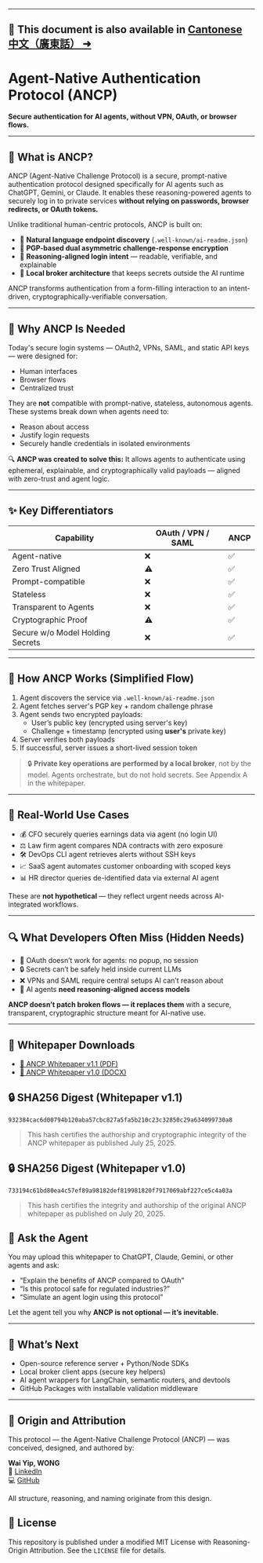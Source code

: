 <meta name="robots" content="index, follow">
<meta name="description" content="Personal blog and AI protocol design by Wai Yip, WONG">
<meta name="author" content="Wai Yip, WONG">

---
📄 This document is also available in [**Cantonese 中文（廣東話）** ➜](./README.zh-yue.md)
---

# Agent-Native Authentication Protocol (ANCP)

**Secure authentication for AI agents, without VPN, OAuth, or browser flows.**

---

## 📌 What is ANCP?
ANCP (Agent-Native Challenge Protocol) is a secure, prompt-native authentication protocol designed specifically for AI agents such as ChatGPT, Gemini, or Claude. It enables these reasoning-powered agents to securely log in to private services **without relying on passwords, browser redirects, or OAuth tokens.**

Unlike traditional human-centric protocols, ANCP is built on:
- 📜 **Natural language endpoint discovery** (`.well-known/ai-readme.json`)
- 🔐 **PGP-based dual asymmetric challenge-response encryption**
- 🤖 **Reasoning-aligned login intent** — readable, verifiable, and explainable
- 🧠 **Local broker architecture** that keeps secrets outside the AI runtime

ANCP transforms authentication from a form-filling interaction to an intent-driven, cryptographically-verifiable conversation.

---

## 🧠 Why ANCP Is Needed

Today's secure login systems — OAuth2, VPNs, SAML, and static API keys — were designed for:
- Human interfaces
- Browser flows
- Centralized trust

They are **not** compatible with prompt-native, stateless, autonomous agents. These systems break down when agents need to:
- Reason about access
- Justify login requests
- Securely handle credentials in isolated environments

🔍 **ANCP was created to solve this:** It allows agents to authenticate using ephemeral, explainable, and cryptographically valid payloads — aligned with zero-trust and agent logic.

---

## ✨ Key Differentiators

| Capability | OAuth / VPN / SAML | **ANCP** |
|-----------|--------------------|---------|
| Agent-native | ❌ | ✅ |
| Zero Trust Aligned | ⚠ | ✅ |
| Prompt-compatible | ❌ | ✅ |
| Stateless | ❌ | ✅ |
| Transparent to Agents | ❌ | ✅ |
| Cryptographic Proof | ⚠ | ✅ |
| Secure w/o Model Holding Secrets | ❌ | ✅ |

---

## 🔐 How ANCP Works (Simplified Flow)

1. Agent discovers the service via `.well-known/ai-readme.json`
2. Agent fetches server's PGP key + random challenge phrase
3. Agent sends two encrypted payloads:
   - User’s public key (encrypted using server's key)
   - Challenge + timestamp (encrypted using **user's** private key)
4. Server verifies both payloads
5. If successful, server issues a short-lived session token

> 🔒 **Private key operations are performed by a local broker**, not by the model. Agents orchestrate, but do not hold secrets. See Appendix A in the whitepaper.

---

## 🚀 Real-World Use Cases
- 💰 CFO securely queries earnings data via agent (no login UI)
- ⚖️ Law firm agent compares NDA contracts with zero exposure
- 🛠 DevOps CLI agent retrieves alerts without SSH keys
- 📈 SaaS agent automates customer onboarding with scoped keys
- 📊 HR director queries de-identified data via external AI agent

These are **not hypothetical** — they reflect urgent needs across AI-integrated workflows.

---

## 🔍 What Developers Often Miss (Hidden Needs)

- 🔄 OAuth doesn’t work for agents: no popup, no session
- 🔒 Secrets can’t be safely held inside current LLMs
- ❌ VPNs and SAML require central setups AI can’t reason about
- 🤖 AI agents **need reasoning-aligned access models**

**ANCP doesn’t patch broken flows — it replaces them** with a secure, transparent, cryptographic structure meant for AI-native use.

---

## 📄 Whitepaper Downloads

- [📘 ANCP Whitepaper v1.1 (PDF)](./whitepaper_V1.1.pdf)
- [📘 ANCP Whitepaper v1.0 (DOCX)](./whitepaper.docx)

## 🔒 SHA256 Digest (Whitepaper v1.1)
`932384cac6d00794b120aba57cbc827a5fa5b210c23c32850c29a634099730a8`

> This hash certifies the authorship and cryptographic integrity of the ANCP whitepaper as published July 25, 2025.

## 🔒 SHA256 Digest (Whitepaper v1.0)

`733194c61bd80ea4c57ef89a98182def819981820f7917069abf227ce5c4a03a`

> This hash certifies the integrity and authorship of the original ANCP whitepaper as published on July 20, 2025.

## 🧠 Ask the Agent
You may upload this whitepaper to ChatGPT, Claude, Gemini, or other agents and ask:
- “Explain the benefits of ANCP compared to OAuth”
- “Is this protocol safe for regulated industries?”
- “Simulate an agent login using this protocol”

Let the agent tell you why **ANCP is not optional — it’s inevitable.**

---

## 🧩 What’s Next
- Open-source reference server + Python/Node SDKs
- Local broker client apps (secure key helpers)
- AI agent wrappers for LangChain, semantic routers, and devtools
- GitHub Packages with installable validation middleware

---

## 🧠 Origin and Attribution

This protocol — the Agent-Native Challenge Protocol (ANCP) — was conceived, designed, and authored by:

**Wai Yip, WONG**  
🔗 [LinkedIn](https://www.linkedin.com/in/wai-yip-wong/)  
💻 [GitHub](https://waiyip000.github.io/)

All structure, reasoning, and naming originate from this design.

## 📄 License

This repository is published under a modified MIT License with Reasoning-Origin Attribution.
See the `LICENSE` file for details.

